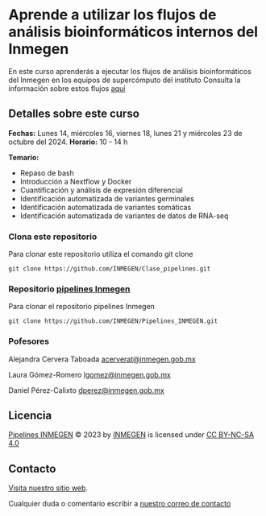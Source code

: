 # Aprende a utilizar los flujos de análisis bioinformáticos internos del Inmegen

En este curso aprenderás a ejecutar los flujos de análisis bioinformáticos del Inmegen en los equipos de supercómputo del instituto
Consulta la información sobre estos flujos [aquí](https://serviciosbio.inmegen.gob.mx/)

## Detalles sobre este curso 

**Fechas:** Lunes 14, miércoles 16, viernes 18, lunes 21 y miércoles 23 de octubre del 2024. 
**Horario:** 10 - 14 h

**Temario:**
 
 - Repaso de bash
 - Introducción a Nextflow y Docker
 - Cuantificación y análisis de expresión diferencial
 - Identificación automatizada de variantes germinales
 - Identificación automatizada de variantes somáticas
 - Identificación automatizada de variantes de datos de RNA-seq

### Clona este repositorio
Para clonar este repositorio utiliza el comando git clone

	git clone https://github.com/INMEGEN/Clase_pipelines.git 

### Repositorio [pipelines Inmegen](https://github.com/INMEGEN/Pipelines_INMEGEN)
Para clonar el repositorio pipelines Inmegen 

	git clone https://github.com/INMEGEN/Pipelines_INMEGEN.git

### Pofesores

Alejandra Cervera Taboada [acerverat@inmegen.gob.mx](acerverat@inmegen.gob.mx)

Laura Gómez-Romero [lgomez@inmegen.gob.mx](lgomez@inmegen.gob.mx)

Daniel Pérez-Calixto [dperez@inmegen.gob.mx](dperez@inmegen.gob.mx)
 
## Licencia
[Pipelines INMEGEN](https://github.com/INMEGEN/Pipelines_INMEGEN/tree/Principal) © 2023 by [INMEGEN](https://www.inmegen.gob.mx/) is licensed under [CC BY-NC-SA 4.0](https://creativecommons.org/licenses/by-nc-sa/4.0/?ref=chooser-v1)

## Contacto

[Visita nuestro sitio web](https://serviciosbio.inmegen.gob.mx/).

Cualquier duda o comentario escribir a [nuestro correo de contacto](serviciosbioinfo@inmegen.edu.mx)
